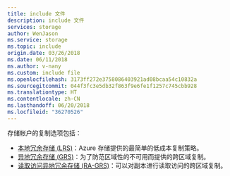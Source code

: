```yaml
---
title: include 文件
description: include 文件
services: storage
author: WenJason
ms.service: storage
ms.topic: include
origin.date: 03/26/2018
ms.date: 06/11/2018
ms.author: v-nany
ms.custom: include file
ms.openlocfilehash: 3173ff272e3758086403921ad08bcaa54c10832a
ms.sourcegitcommit: 044f3fc3e5db32f863f9e6fe1f1257c745cbb928
ms.translationtype: HT
ms.contentlocale: zh-CN
ms.lasthandoff: 06/20/2018
ms.locfileid: "36270526"
---
```

存储帐户的复制选项包括：

* [本地冗余存储 (LRS)](../articles/storage/common/storage-redundancy-lrs.md)：Azure 存储提供的最简单的低成本复制策略。
* [异地冗余存储 (GRS)](../articles/storage/common/storage-redundancy-grs.md)：为了防范区域性的不可用而提供的跨区域复制。
* [读取访问异地冗余存储 (RA-GRS)](../articles/storage/common/storage-redundancy-grs.md)：可以对副本进行读取访问的跨区域复制。